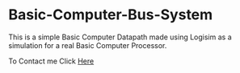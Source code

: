 # Basic-Computer-Bus-System
This is a simple Basic Computer Datapath made using Logisim as a simulation for a real Basic Computer Processor.

To Contact me Click [Here](http://youssufradi.github.io/)

